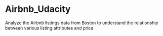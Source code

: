 # Airbnb_Udacity
Analyze the Airbnb listings data from Boston to understand the relationship between various listing attributes and price
